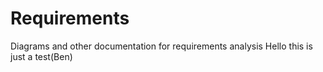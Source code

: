 # Requirements
Diagrams and other documentation for requirements analysis
Hello this is just a test(Ben)
